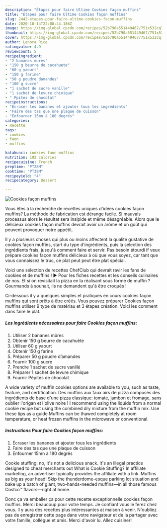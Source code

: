 ```yaml
---
description: "Étapes pour faire Ultime Cookies façon muffins"
title: "Étapes pour faire Ultime Cookies façon muffins"
slug: 2442-etapes-pour-faire-ultime-cookies-facon-muffins
date: 2020-10-14T22:08:44.186Z
image: https://img-global.cpcdn.com/recipes/52b790a551449467/751x532cq70/cookies-facon-muffins-photo-principale-de-la-recette.jpg
thumbnail: https://img-global.cpcdn.com/recipes/52b790a551449467/751x532cq70/cookies-facon-muffins-photo-principale-de-la-recette.jpg
cover: https://img-global.cpcdn.com/recipes/52b790a551449467/751x532cq70/cookies-facon-muffins-photo-principale-de-la-recette.jpg
author: Lenora Rice
ratingvalue: 4.9
reviewcount: 5
recipeingredient:
- "2 bananes mures"
- "150 g beurre de cacahuete"
- "60 g yaourt"
- "150 g farine"
- "50 g poudre damandes"
- "100 g sucre"
- "1 sachet de sucre vanille"
- "1 sachet de levure chimique"
- " Ppites de chocolat"
recipeinstructions:
- "Écraser les bananes et ajouter tous les ingrédients"
- "Faire des tas que une plaque de cuisson"
- "Enfourner 15mn à 180 degrés"
categories:
- Recette
tags:
- cookies
- faon
- muffins

katakunci: cookies faon muffins 
nutrition: 192 calories
recipecuisine: French
preptime: "PT28M"
cooktime: "PT38M"
recipeyield: "4"
recipecategory: Dessert

---
```



![Cookies façon muffins](https://img-global.cpcdn.com/recipes/52b790a551449467/751x532cq70/cookies-facon-muffins-photo-principale-de-la-recette.jpg)

Vous êtes à la recherche de recettes uniques d'idées cookies façon muffins? La méthode de fabrication est dérange facile. Si mauvais processus alors le résultat sera insipide et même désagréable. Alors que le délicieux cookies façon muffins devrait avoir un arôme et un goût qui peuvent provoquer notre appétit.

Il y a plusieurs choses qui plus ou moins affectent la qualité gustative de cookies façon muffins, start du type d'ingrédients, puis la sélection des ingrédients frais, jusqu'à comment faire et servir. Pas besoin étourdi if veux prépare cookies façon muffins délicieux à où que vous soyez, car tant que vous connaissez le truc, ce plat peut peut être plat spécial.

Voici une sélection de recettes ChefClub qui devrait ravir les fans de cookies et de muffins ! ► Pour les fiches recettes et les conseils culinaires de nos. Et si on revisitait la pizza en la réalisant sous forme de muffin ? Gourmands à souhait, ils ne demandent qu&#39;à être croqués !


Ci-dessous il y a quelques simples et pratiques en cours cookies façon muffins qui sont prêts à être créés. Vous pouvez préparer Cookies façon muffins utiliser 9 type de matériau et 3 étapes création. Voici les comment dans faire le plat.

<!--inarticleads1-->

##### Les ingrédients nécessaires pour faire Cookies façon muffins:

1. Utiliser 2 bananes mûres
1. Obtenir 150 g beurre de cacahuète
1. Utiliser 60 g yaourt
1. Obtenir 150 g farine
1. Préparer 50 g poudre d’amandes
1. Fournir 100 g sucre
1. Prendre 1 sachet de sucre vanillé
1. Préparer 1 sachet de levure chimique
1. Fournir  Pépites de chocolat


A wide variety of muffin cookies options are available to you, such as taste, feature, and certification. Des muffins aux faux airs de pizza composés des ingrédients de base d&#39;une pizza classique: tomate, jambon et fromage, sans oublier l&#39;origan et l&#39;olive noire ! I recommend using the liquids from a normal cookie recipe but using the combined dry mixture from the muffin mix. Use these tips as a guide Muffins can be thawed completely at room temperature, or heat frozen muffins in the microwave or conventional. 

<!--inarticleads2-->

##### Instructions Pour faire Cookies façon muffins:

1. Écraser les bananes et ajouter tous les ingrédients
1. Faire des tas que une plaque de cuisson
1. Enfourner 15mn à 180 degrés


Cookie stuffing: no, it&#39;s not a delicious snack. It&#39;s an illegal practice designed to cheat merchants out What is Cookie Stuffing? In affiliate marketing, an advertiser typically provides the affiliate with a link. Muffins as big as your head! Skip the thunderdome-esque parking lot situation and bake up a batch of giant, two-hands-needed muffins—in all those famous Costco™ flavors—right at home. 


Donc ça va emballer ça pour cette recette exceptionnelle cookies façon muffins. Merci beaucoup pour votre temps. Je confiant vous le ferez chez vous. Il y aura des recettes plus  intéressantes at maison à venir. N'oubliez pas de enregistrer cette page dans votre navigateur et de la partager avec votre famille, collègue et amis. Merci d'avoir lu. Allez cuisiner!
